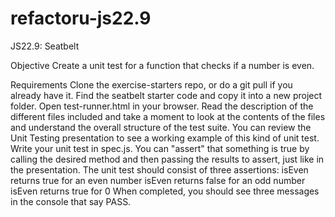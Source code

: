 refactoru-js22.9
================

JS22.9: Seatbelt

Objective
Create a unit test for a function that checks if a number is even.

Requirements
Clone the exercise-starters repo, or do a git pull if you already have it.
Find the seatbelt starter code and copy it into a new project folder.
Open test-runner.html in your browser. Read the description of the different files included and take a moment to look at the contents of the files and understand the overall structure of the test suite. You can review the Unit Testing presentation to see a working example of this kind of unit test.
Write your unit test in spec.js. You can "assert" that something is true by calling the desired method and then passing the results to assert, just like in the presentation. The unit test should consist of three assertions:
isEven returns true for an even number
isEven returns false for an odd number
isEven returns true for 0
When completed, you should see three messages in the console that say PASS.

